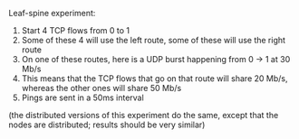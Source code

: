 Leaf-spine experiment:

1. Start 4 TCP flows from 0 to 1
2. Some of these 4 will use the left route, some of these will use the right route
3. On one of these routes, here is a UDP burst happening from 0 -> 1 at 30 Mb/s
4. This means that the TCP flows that go on that route will share 20 Mb/s, whereas the other ones will share 50 Mb/s
5. Pings are sent in a 50ms interval

(the distributed versions of this experiment do the same, except that the nodes are distributed; results should be very similar)
